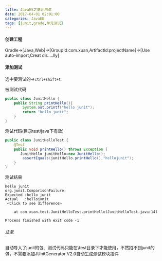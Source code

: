 ```yaml
---
title: JavaEE之单元测试
date: 2017-04-01 02:01:00
categories: JavaEE
tags: [junit,grade,单元测试]
---
```

#### 创建工程

Gradle->[Java,Web]->[GroupId:com.xuan,Artifactld:projectName]->[Use auto-import,Creat dir.....lly]

#### 添加测试

选中要测试的->`ctrl+shift+t`

被测试代码

```java
public class JunitHello {
    public String printHello(){
        System.out.printf("hello junit");
        return "hello junit";
    }
}
```

测试代码(目录test/java下有效)

```java
public class JunitHelloTest {
    @Test
    public void printHello() throws Exception {
       JunitHello junitHello=new JunitHello();
        assertEquals(junitHello.printHello(),"hellojunit");
    }
}
```

测试结果

```
hello junit
org.junit.ComparisonFailure: 
Expected :hello junit
Actual   :hellojunit
 <Click to see difference>

	at com.xuan.test.JunitHelloTest.printHello(JunitHelloTest.java:14)
	
Process finished with exit code -1
```

###### 注意

自动导入了junit的包、测试代码只能在\test目录下才能使用，不然招不到junit的包，不需要添加JUnitGenerator V2.0自动生成测试模块插件